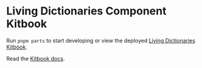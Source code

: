# Living Dictionaries Component Kitbook

Run `pnpm parts` to start developing or view the deployed [Living Dictionaries Kitbook](https://ld-parts.vercel.app/).

Read the [Kitbook docs](https://kitbook.vercel.app/).